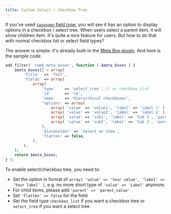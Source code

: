 ```yaml
---
title: Custom Select / Checkbox Tree
---
```


If you've used [`taxonomy` field type](/field-settings/), you will see it has an option to display options in a checkbox / select tree. When users select a parent item, it will show children item. It's quite a nice feature for users. But how to do that with normal checkbox list or select field types?

The answer is simple: it's already built-in the [Meta Box plugin](https://metabox.io). And here is the sample code:

```php
add_filter( 'rwmb_meta_boxes', function ( $meta_boxes ) {
    $meta_boxes[] = array(
        'title'  => 'Test',
        'fields' => array(
            array(
                'type'    => 'select_tree', // or checkbox_list
                'id'      => 'cb',
                'name'    => 'Hierarchical checkboxes',
                'options' => array(
                    array( 'value' => 'value1', 'label' => 'label 1' ),
                    array( 'value' => 'value2', 'label' => 'label 2' ),
                    array( 'value' => 'sub1', 'label' => 'Sub 1', 'parent' => 'value1' ),
                    array( 'value' => 'sub2', 'label' => 'Sub 2', 'parent' => 'value1' ),
                ),
                'placeholder' => 'Select an item',
                'flatten' => false,
            ),
        ),
    );
    return $meta_boxes;
} );
```

To enable select/checkbox tree, you need to:

- Set the option in format of `array( 'value' => 'Your value', 'label' => 'Your label' )`, e.g. no more short type of `'value' => 'Label'` anymore.
- For child items, please add `'parent' => 'parent_value'`
- Set `'flatten' => false` for the field
- Set the field type `checkbox_list` if you want a checkbox tree or `select_tree` if you want a select tree.
